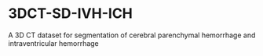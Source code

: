 # 3DCT-SD-IVH-ICH
A 3D CT dataset for segmentation of cerebral parenchymal hemorrhage and intraventricular hemorrhage
